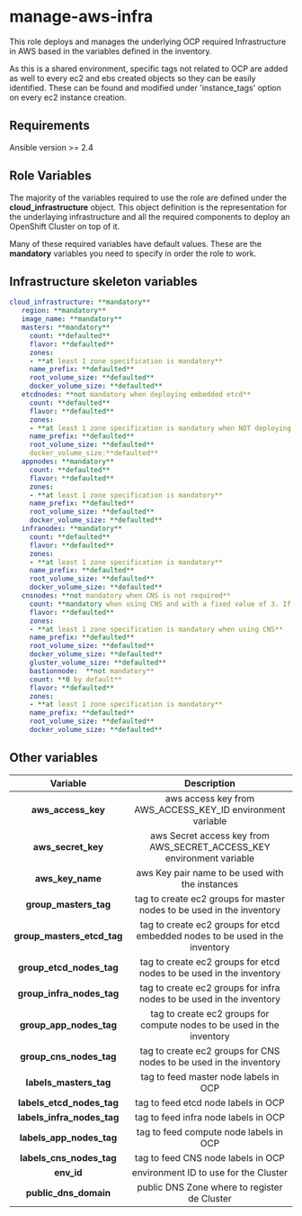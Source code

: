 manage-aws-infra
================

This role deploys and manages the underlying OCP required Infrastructure in AWS based in the variables defined in the inventory.

As this is a shared environment, specific tags not related to OCP are added as well to every ec2 and ebs created objects so they can be easily identified. These can be found and modified under 'instance_tags' option on every ec2 instance creation.

Requirements
------------

Ansible version >= 2.4

Role Variables
--------------

The majority of the variables required to use the role are defined under the **cloud_infrastructure** object. This object definition is the representation for the underlaying infrastructure and all the required components to deploy an OpenShift Cluster on top of it.

Many of these required variables have default values. These are the **mandatory** variables you need to specify in order the role to work.

Infrastructure skeleton variables
---------------------------------

```yaml
cloud_infrastructure: **mandatory**
   region: **mandatory**
   image_name: **mandatory**
   masters: **mandatory**
     count: **defaulted**
     flavor: **defaulted**
     zones:
     - **at least 1 zone specification is mandatory**
     name_prefix: **defaulted**
     root_volume_size: **defaulted**
     docker_volume_size: **defaulted**
   etcdnodes: **not mandatory when deploying embedded etcd**
     count: **defaulted**
     flavor: **defaulted**
     zones:
     - **at least 1 zone specification is mandatory when NOT deploying embedded etcd**
     name_prefix: **defaulted**
     root_volume_size: **defaulted**
     docker_volume_size:**defaulted**
   appnodes: **mandatory**
     count: **defaulted**
     flavor: **defaulted**
     zones:
     - **at least 1 zone specification is mandatory**
     name_prefix: **defaulted**
     root_volume_size: **defaulted**
     docker_volume_size: **defaulted**
   infranodes: **mandatory**
     count: **defaulted**
     flavor: **defaulted**
     zones:
     - **at least 1 zone specification is mandatory**
     name_prefix: **defaulted**
     root_volume_size: **defaulted**
     docker_volume_size: **defaulted**
   cnsnodes: **not mandatory when CNS is not required**
     count: **mandatory when using CNS and with a fixed value of 3. If not using CNS this is defaulted to 0**
     flavor: **defaulted**
     zones:
     - **at least 1 zone specification is mandatory when using CNS**
     name_prefix: **defaulted**
     root_volume_size: **defaulted**
     docker_volume_size: **defaulted**
     gluster_volume_size: **defaulted**
     bastionnode:  **not mandatory**
     count: **0 by default**
     flavor: **defaulted**
     zones:
     - **at least 1 zone specification is mandatory**
     name_prefix: **defaulted**
     root_volume_size: **defaulted**
     docker_volume_size: **defaulted**
```

Other variables
---------------

| Variable        | Description                           |
|:---------------:|:-------------------------------------:|
|**aws_access_key**| aws access key from AWS_ACCESS_KEY_ID environment variable
|**aws_secret_key**| aws Secret access key from AWS_SECRET_ACCESS_KEY environment variable
|**aws_key_name**| aws Key pair name to be used with the instances
|**group_masters_tag**| tag to create ec2 groups for master nodes to be used in the inventory
|**group_masters_etcd_tag**| tag to create ec2 groups for etcd embedded nodes to be used in the inventory
|**group_etcd_nodes_tag**| tag to create ec2 groups for etcd nodes to be used in the inventory
|**group_infra_nodes_tag**| tag to create ec2 groups for infra nodes to be used in the inventory
|**group_app_nodes_tag**| tag to create ec2 groups for compute nodes to be used in the inventory
|**group_cns_nodes_tag**| tag to create ec2 groups for CNS nodes to be used in the inventory
|**labels_masters_tag**| tag to feed master node labels in OCP
|**labels_etcd_nodes_tag**| tag to feed etcd node labels in OCP
|**labels_infra_nodes_tag**| tag to feed infra node labels in OCP
|**labels_app_nodes_tag**| tag to feed compute node labels in OCP
|**labels_cns_nodes_tag**| tag to feed CNS node labels in OCP
|**env_id**| environment ID to use for the Cluster
|**public_dns_domain**| public DNS Zone where to register de Cluster
